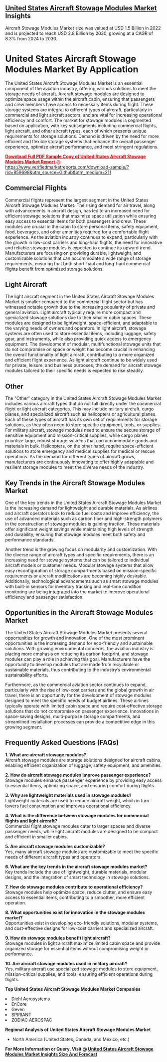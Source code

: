 <h2><a href="https://www.verifiedmarketreports.com/download-sample/?rid=859698&amp;utm_source=Github&amp;utm_medium=211" target="_blank">United States Aircraft Stowage Modules Market</a> Insights</h2><p>Aircraft Stowage Modules Market size was valued at USD 1.5 Billion in 2022 and is projected to reach USD 2.8 Billion by 2030, growing at a CAGR of 8.3% from 2024 to 2030.</p><p><div> <h1>United States Aircraft Stowage Modules Market By Application</h1> <p>The United States Aircraft Stowage Modules Market is an essential component of the aviation industry, offering various solutions to meet the storage needs of aircraft. Aircraft stowage modules are designed to optimize space usage within the aircraft cabin, ensuring that passengers and crew members have access to necessary items during flight. These storage systems are integral to different types of aircraft, particularly in commercial and light aircraft sectors, and are vital for increasing operational efficiency and comfort. The market for stowage modules is segmented based on application, with key subsegments including commercial flights, light aircraft, and other aircraft types, each of which presents unique requirements for storage solutions. Demand is driven by the need for more efficient and flexible storage systems that enhance the overall passenger experience, optimize aircraft performance, and meet stringent regulations. <a href="#"><p><span class=""><span style="color: #ff0000;"><strong>Download Full PDF Sample Copy of United States Aircraft Stowage Modules Market Report</strong> @ </span><a href="https://www.verifiedmarketreports.com/download-sample/?rid=859698&amp;utm_source=Github&amp;utm_medium=211" target="_blank">https://www.verifiedmarketreports.com/download-sample/?rid=859698&amp;utm_source=Github&amp;utm_medium=211</a></span></p></a></p> <h2>Commercial Flights</h2> <p>Commercial flights represent the largest segment in the United States Aircraft Stowage Modules Market. The rising demand for air travel, along with advancements in aircraft design, has led to an increased need for efficient stowage solutions that maximize space utilization while ensuring easy access to essential items for both passengers and crew. These modules are crucial in the cabin to store personal items, safety equipment, food, beverages, and other amenities required for a comfortable flight experience. As the aviation industry continues to expand, particularly with the growth in low-cost carriers and long-haul flights, the need for innovative and reliable stowage modules is expected to continue its upward trend. Manufacturers are focusing on providing durable, lightweight, and customizable solutions that can accommodate a wide range of storage requirements, ensuring that both short-haul and long-haul commercial flights benefit from optimized storage solutions.</p> <h2>Light Aircraft</h2> <p>The light aircraft segment in the United States Aircraft Stowage Modules Market is smaller compared to the commercial flight sector but has witnessed notable growth due to the increasing popularity of private and general aviation. Light aircraft typically require more compact and specialized stowage solutions due to their smaller cabin spaces. These modules are designed to be lightweight, space-efficient, and adaptable to the varying needs of owners and operators. In light aircraft, stowage systems are often used to store essential items, including luggage, safety gear, and instruments, while also providing quick access to emergency equipment. The development of modular, multifunctional stowage units that do not compromise on space or weight has become crucial in enhancing the overall functionality of light aircraft, contributing to a more organized and efficient flight experience. As light aircraft continue to be widely used for private, leisure, and business purposes, the demand for aircraft stowage modules tailored to their specific needs is expected to rise steadily.</p> <h2>Other</h2> <p>The "Other" category in the United States Aircraft Stowage Modules Market includes various aircraft types that do not fall directly under the commercial flight or light aircraft categories. This may include military aircraft, cargo planes, and specialized aircraft such as helicopters or agricultural planes. Each of these types of aircraft has its own set of requirements for storage solutions, as they often need to store specific equipment, tools, or supplies. For military aircraft, stowage modules need to ensure the secure storage of sensitive equipment and mission-critical supplies, while cargo planes prioritize large, robust storage systems that can accommodate goods and materials in bulk. Helicopters, on the other hand, require space-efficient solutions to store emergency and medical supplies for medical or rescue operations. As the demand for different types of aircraft grows, manufacturers are continuously innovating to offer highly adaptable and resilient storage modules to meet the diverse needs of the industry.</p> <h2>Key Trends in the Aircraft Stowage Modules Market</h2> <p>One of the key trends in the United States Aircraft Stowage Modules Market is the increasing demand for lightweight and durable materials. As airlines and aircraft operators look to reduce fuel costs and improve efficiency, the use of advanced materials such as carbon fiber and high-strength polymers in the construction of stowage modules is gaining traction. These materials offer significant weight savings while maintaining high levels of strength and durability, ensuring that stowage modules meet both safety and performance standards.</p> <p>Another trend is the growing focus on modularity and customization. With the diverse range of aircraft types and specific requirements, there is an increasing need for stowage systems that can be tailored to individual aircraft models or customer needs. Modular stowage systems that allow easy reconfiguration of storage compartments based on mission-specific requirements or aircraft modifications are becoming highly desirable. Additionally, technological advancements such as smart stowage modules with built-in sensors for inventory tracking and real-time condition monitoring are being integrated into the market to improve operational efficiency and passenger satisfaction.</p> <h2>Opportunities in the Aircraft Stowage Modules Market</h2> <p>The United States Aircraft Stowage Modules Market presents several opportunities for growth and innovation. One of the most prominent opportunities is the increasing demand for eco-friendly and sustainable solutions. With growing environmental concerns, the aviation industry is placing more emphasis on reducing its carbon footprint, and stowage modules can play a role in achieving this goal. Manufacturers have the opportunity to develop modules that are made from recyclable or sustainable materials, thus contributing to the industry’s environmental sustainability efforts.</p> <p>Furthermore, as the commercial aviation sector continues to expand, particularly with the rise of low-cost carriers and the global growth in air travel, there is an opportunity for the development of stowage modules designed to meet the specific needs of budget airlines. These airlines typically operate with limited cabin space and require cost-effective storage solutions that do not compromise on passenger experience. Innovations in space-saving designs, multi-purpose storage compartments, and streamlined installation processes can provide a competitive edge in this growing segment.</p> <h2>Frequently Asked Questions (FAQs)</h2> <p><strong>1. What are aircraft stowage modules?</strong><br>Aircraft stowage modules are storage solutions designed for aircraft cabins, enabling efficient organization of luggage, safety equipment, and amenities.</p> <p><strong>2. How do aircraft stowage modules improve passenger experience?</strong><br>Stowage modules enhance passenger experience by providing easy access to essential items, optimizing space, and ensuring comfort during flights.</p> <p><strong>3. Why are lightweight materials used in stowage modules?</strong><br>Lightweight materials are used to reduce aircraft weight, which in turn lowers fuel consumption and improves operational efficiency.</p> <p><strong>4. What is the difference between stowage modules for commercial flights and light aircraft?</strong><br>Commercial flight stowage modules cater to larger spaces and diverse passenger needs, while light aircraft modules are designed to be compact and efficient in smaller cabins.</p> <p><strong>5. Are aircraft stowage modules customizable?</strong><br>Yes, many aircraft stowage modules are customizable to meet the specific needs of different aircraft types and operators.</p> <p><strong>6. What are the key trends in the aircraft stowage modules market?</strong><br>Key trends include the use of lightweight, durable materials, modular designs, and the integration of smart technology in stowage solutions.</p> <p><strong>7. How do stowage modules contribute to operational efficiency?</strong><br>Stowage modules help optimize space, reduce clutter, and ensure easy access to essential items, contributing to a smoother, more efficient operation.</p> <p><strong>8. What opportunities exist for innovation in the stowage modules market?</strong><br>Opportunities exist in developing eco-friendly solutions, modular systems, and cost-effective designs for low-cost carriers and specialized aircraft.</p> <p><strong>9. How do stowage modules benefit light aircraft?</strong><br>Stowage modules in light aircraft maximize limited cabin space and provide organized storage for essential items without compromising weight or performance.</p> <p><strong>10. Are aircraft stowage modules used in military aircraft?</strong><br>Yes, military aircraft use specialized stowage modules to store equipment, mission-critical supplies, and tools, ensuring efficient operations during flights.</p></div></p><p><strong>Top United States Aircraft Stowage Modules Market Companies</strong></p><div data-test-id=""><p><li>Diehl Aerosystems</li><li> EnCore</li><li> Geven</li><li> SPIRIANT</li><li> ZODIAC AEROSPAC</li></p><div><strong>Regional Analysis of&nbsp;United States Aircraft Stowage Modules Market</strong></div><ul><li dir="ltr"><p dir="ltr">North America&nbsp;(United States, Canada, and Mexico, etc.)</p></li></ul><p><strong>For More Information or Query, Visit @&nbsp;</strong><strong><a href="https://www.verifiedmarketreports.com/product/aircraft-stowage-modules-market/?utm_source=Github&amp;utm_medium=211" target="_blank">United States Aircraft Stowage Modules Market Insights Size And Forecast</a></strong></p></div>
